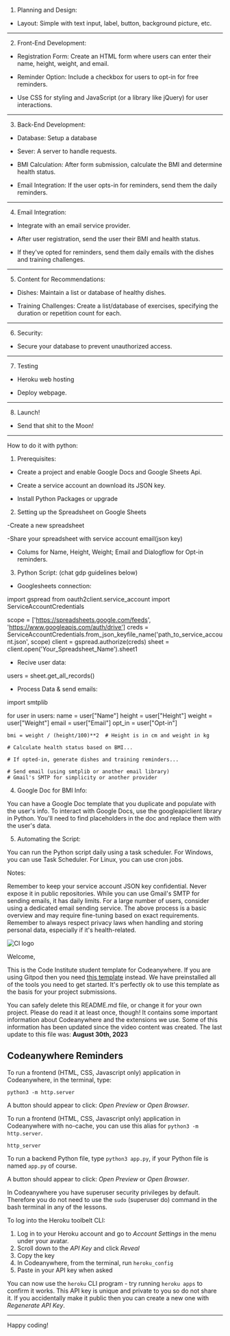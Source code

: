 1. Planning and Design:

- Layout: Simple with text input, label, button, background picture, etc.

----------------------
2. Front-End Development:

- Registration Form: Create an HTML form where users can enter their name, height, weight, and email.

- Reminder Option: Include a checkbox for users to opt-in for free reminders.

- Use CSS for styling and JavaScript (or a library like jQuery) for user interactions.

----------------------
3. Back-End Development:

- Database: Setup a database

- Sever: A server to handle requests.

- BMI Calculation: After form submission, calculate the BMI and determine health status.

- Email Integration: If the user opts-in for reminders, send them the daily reminders.

----------------------
4. Email Integration:
 
 - Integrate with an email service provider.

 - After user registration, send the user their BMI and health status.

 - If they've opted for reminders, send them daily emails with the dishes and training challenges.

----------------------
5. Content for Recommendations:

- Dishes: Maintain a list or database of healthy dishes.

- Training Challenges: Create a list/database of exercises, specifying the duration or repetition count for each.

----------------------
6. Security:

- Secure your database to prevent unauthorized access.

----------------------
7. Testing

- Heroku web hosting

- Deploy webpage.

----------------------
8. Launch!

- Send that shit to the Moon!


---------------------------------------------------------------
How to do it with python:

1. Prerequisites:

- Create a project and enable Google Docs and Google Sheets Api.

- Create a service account an download its JSON key.

- Install Python Packages or upgrade


2. Setting up the Spreadsheet on Google Sheets

-Create a new spreadsheet

-Share your spreadsheet with service account email(json key)

- Colums for Name, Height, Weight; Email and Dialogflow for Opt-in reminders.

3.  Python Script: (chat gdp guidelines below)

- Googlesheets connection:


import gspread
from oauth2client.service_account import ServiceAccountCredentials

scope = ['https://spreadsheets.google.com/feeds', 'https://www.googleapis.com/auth/drive']
creds = ServiceAccountCredentials.from_json_keyfile_name('path_to_service_account.json', scope)
client = gspread.authorize(creds)
sheet = client.open('Your_Spreadsheet_Name').sheet1

- Recive user data:

users = sheet.get_all_records()

- Process Data & send emails:

import smtplib

for user in users:
    name = user["Name"]
    height = user["Height"]
    weight = user["Weight"]
    email = user["Email"]
    opt_in = user["Opt-in"]
    
    bmi = weight / (height/100)**2  # Height is in cm and weight in kg

    # Calculate health status based on BMI...

    # If opted-in, generate dishes and training reminders...

    # Send email (using smtplib or another email library)
    # Gmail's SMTP for simplicity or another provider


4. Google Doc for BMI Info:

You can have a Google Doc template that you duplicate and populate with the user's info. To interact with Google Docs, use the googleapiclient library in Python. You'll need to find placeholders in the doc and replace them with the user's data.

5. Automating the Script:

You can run the Python script daily using a task scheduler. For Windows, you can use Task Scheduler. For Linux, you can use cron jobs.

Notes:

Remember to keep your service account JSON key confidential. Never expose it in public repositories.
While you can use Gmail's SMTP for sending emails, it has daily limits. For a large number of users, consider using a dedicated email sending service.
The above process is a basic overview and may require fine-tuning based on exact requirements.
Remember to always respect privacy laws when handling and storing personal data, especially if it's health-related.



















![CI logo](https://codeinstitute.s3.amazonaws.com/fullstack/ci_logo_small.png)

Welcome,

This is the Code Institute student template for Codeanywhere. If you are using Gitpod then you need [this template](https://github.com/Code-Institute-Org/gitpod-full-template) instead.  We have preinstalled all of the tools you need to get started. It's perfectly ok to use this template as the basis for your project submissions.

You can safely delete this README.md file, or change it for your own project. Please do read it at least once, though! It contains some important information about Codeanywhere and the extensions we use. Some of this information has been updated since the video content was created. The last update to this file was: **August 30th, 2023**

## Codeanywhere Reminders

To run a frontend (HTML, CSS, Javascript only) application in Codeanywhere, in the terminal, type:

`python3 -m http.server`

A button should appear to click: _Open Preview_ or _Open Browser_.

To run a frontend (HTML, CSS, Javascript only) application in Codeanywhere with no-cache, you can use this alias for `python3 -m http.server`.

`http_server`

To run a backend Python file, type `python3 app.py`, if your Python file is named `app.py` of course.

A button should appear to click: _Open Preview_ or _Open Browser_.

In Codeanywhere you have superuser security privileges by default. Therefore you do not need to use the `sudo` (superuser do) command in the bash terminal in any of the lessons.

To log into the Heroku toolbelt CLI:

1. Log in to your Heroku account and go to _Account Settings_ in the menu under your avatar.
2. Scroll down to the _API Key_ and click _Reveal_
3. Copy the key
4. In Codeanywhere, from the terminal, run `heroku_config`
5. Paste in your API key when asked

You can now use the `heroku` CLI program - try running `heroku apps` to confirm it works. This API key is unique and private to you so do not share it. If you accidentally make it public then you can create a new one with _Regenerate API Key_.

---

Happy coding!
